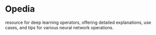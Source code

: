# Opedia
resource for deep learning operators, offering detailed explanations, use cases, and tips for various neural network operations.
